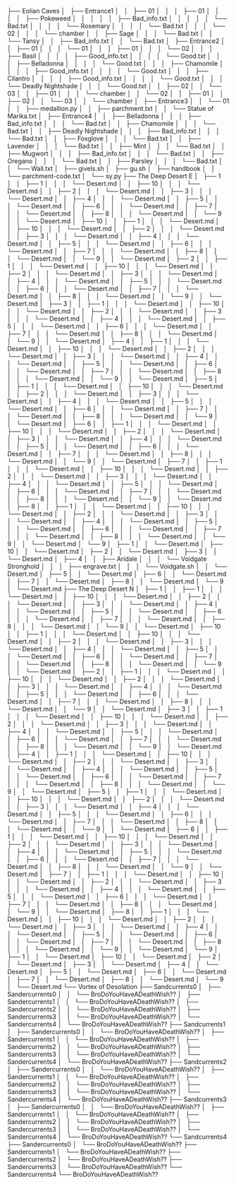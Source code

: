 ├── Eolian Caves
│   ├── Entrance1
│   │   ├── 01
│   │   │   ├── 01
│   │   │   │   ├── Pokeweed
│   │   │   │   │   ├── Bad_info.txt
│   │   │   │   │   └── Bad.txt
│   │   │   │   └── Rosemary
│   │   │   │       └── Bad.txt
│   │   │   └── 02
│   │   │       └── chamber
│   │   ├── Sage
│   │   │   └── Bad.txt
│   │   └── Tansy
│   │       ├── Bad_info.txt
│   │       └── Bad.txt
│   ├── Entrance2
│   │   ├── 01
│   │   │   └── 01
│   │   │       ├── 01
│   │   │       └── 02
│   │   │           ├── Basil
│   │   │           │   ├── Good_info.txt
│   │   │           │   └── Good.txt
│   │   │           ├── Belladonna
│   │   │           │   └── Good.txt
│   │   │           ├── Chamomile
│   │   │           │   ├── Good_info.txt
│   │   │           │   └── Good.txt
│   │   │           ├── Cilantro
│   │   │           │   ├── Good_info.txt
│   │   │           │   └── Good.txt
│   │   │           └── Deadly Nightshade
│   │   │               └── Good.txt
│   │   ├── 02
│   │   └── 03
│   │       ├── 01
│   │       │   └── chamber
│   │       └── 02
│   │           ├── 01
│   │           ├── 02
│   │           └── 03
│   │               └── chamber
│   ├── Entrance3
│   │   └── 01
│   │       ├── medallion.py
│   │       ├── parchment.txt
│   │       └── Statue of Marika.txt
│   ├── Entrance4
│   │   ├── Belladonna
│   │   │   ├── Bad_info.txt
│   │   │   └── Bad.txt
│   │   ├── Chamomile
│   │   │   └── Bad.txt
│   │   ├── Deadly Nightshade
│   │   │   ├── Bad_info.txt
│   │   │   └── Bad.txt
│   │   ├── Foxglove
│   │   │   └── Bad.txt
│   │   ├── Lavender
│   │   │   └── Bad.txt
│   │   ├── Mint
│   │   │   └── Bad.txt
│   │   ├── Mugwort
│   │   │   ├── Bad_info.txt
│   │   │   └── Bad.txt
│   │   ├── Oregano
│   │   │   └── Bad.txt
│   │   ├── Parsley
│   │   │   └── Bad.txt
│   │   └── Wall.txt
│   ├── givels.sh
│   ├── gu.sh
│   ├── handbook
│   │   └── parchment-code.txt
│   └── sy.py
├── The Deep Desert E
│   ├── 1
│   │   ├── 1
│   │   │   └── Desert.md
│   │   ├── 10
│   │   │   └── Desert.md
│   │   ├── 2
│   │   │   └── Desert.md
│   │   ├── 3
│   │   │   └── Desert.md
│   │   ├── 4
│   │   │   └── Desert.md
│   │   ├── 5
│   │   │   └── Desert.md
│   │   ├── 6
│   │   │   └── Desert.md
│   │   ├── 7
│   │   │   └── Desert.md
│   │   ├── 8
│   │   │   └── Desert.md
│   │   └── 9
│   │       └── Desert.md
│   ├── 10
│   │   ├── 1
│   │   │   └── Desert.md
│   │   ├── 10
│   │   │   └── Desert.md
│   │   ├── 2
│   │   │   └── Desert.md
│   │   ├── 3
│   │   │   └── Desert.md
│   │   ├── 4
│   │   │   └── Desert.md
│   │   ├── 5
│   │   │   └── Desert.md
│   │   ├── 6
│   │   │   └── Desert.md
│   │   ├── 7
│   │   │   └── Desert.md
│   │   ├── 8
│   │   │   └── Desert.md
│   │   └── 9
│   │       └── Desert.md
│   ├── 2
│   │   ├── 1
│   │   │   └── Desert.md
│   │   ├── 10
│   │   │   └── Desert.md
│   │   ├── 2
│   │   │   └── Desert.md
│   │   ├── 3
│   │   │   └── Desert.md
│   │   ├── 4
│   │   │   └── Desert.md
│   │   ├── 5
│   │   │   └── Desert.md
│   │   ├── 6
│   │   │   └── Desert.md
│   │   ├── 7
│   │   │   └── Desert.md
│   │   ├── 8
│   │   │   └── Desert.md
│   │   └── 9
│   │       └── Desert.md
│   ├── 3
│   │   ├── 1
│   │   │   └── Desert.md
│   │   ├── 10
│   │   │   └── Desert.md
│   │   ├── 2
│   │   │   └── Desert.md
│   │   ├── 3
│   │   │   └── Desert.md
│   │   ├── 4
│   │   │   └── Desert.md
│   │   ├── 5
│   │   │   └── Desert.md
│   │   ├── 6
│   │   │   └── Desert.md
│   │   ├── 7
│   │   │   └── Desert.md
│   │   ├── 8
│   │   │   └── Desert.md
│   │   └── 9
│   │       └── Desert.md
│   ├── 4
│   │   ├── 1
│   │   │   └── Desert.md
│   │   ├── 10
│   │   │   └── Desert.md
│   │   ├── 2
│   │   │   └── Desert.md
│   │   ├── 3
│   │   │   └── Desert.md
│   │   ├── 4
│   │   │   └── Desert.md
│   │   ├── 5
│   │   │   └── Desert.md
│   │   ├── 6
│   │   │   └── Desert.md
│   │   ├── 7
│   │   │   └── Desert.md
│   │   ├── 8
│   │   │   └── Desert.md
│   │   └── 9
│   │       └── Desert.md
│   ├── 5
│   │   ├── 1
│   │   │   └── Desert.md
│   │   ├── 10
│   │   │   └── Desert.md
│   │   ├── 2
│   │   │   └── Desert.md
│   │   ├── 3
│   │   │   └── Desert.md
│   │   ├── 4
│   │   │   └── Desert.md
│   │   ├── 5
│   │   │   └── Desert.md
│   │   ├── 6
│   │   │   └── Desert.md
│   │   ├── 7
│   │   │   └── Desert.md
│   │   ├── 8
│   │   │   └── Desert.md
│   │   └── 9
│   │       └── Desert.md
│   ├── 6
│   │   ├── 1
│   │   │   └── Desert.md
│   │   ├── 10
│   │   │   └── Desert.md
│   │   ├── 2
│   │   │   └── Desert.md
│   │   ├── 3
│   │   │   └── Desert.md
│   │   ├── 4
│   │   │   └── Desert.md
│   │   ├── 5
│   │   │   └── Desert.md
│   │   ├── 6
│   │   │   └── Desert.md
│   │   ├── 7
│   │   │   └── Desert.md
│   │   ├── 8
│   │   │   └── Desert.md
│   │   └── 9
│   │       └── Desert.md
│   ├── 7
│   │   ├── 1
│   │   │   └── Desert.md
│   │   ├── 10
│   │   │   └── Desert.md
│   │   ├── 2
│   │   │   └── Desert.md
│   │   ├── 3
│   │   │   └── Desert.md
│   │   ├── 4
│   │   │   └── Desert.md
│   │   ├── 5
│   │   │   └── Desert.md
│   │   ├── 6
│   │   │   └── Desert.md
│   │   ├── 7
│   │   │   └── Desert.md
│   │   ├── 8
│   │   │   └── Desert.md
│   │   └── 9
│   │       └── Desert.md
│   ├── 8
│   │   ├── 1
│   │   │   └── Desert.md
│   │   ├── 10
│   │   │   └── Desert.md
│   │   ├── 2
│   │   │   └── Desert.md
│   │   ├── 3
│   │   │   └── Desert.md
│   │   ├── 4
│   │   │   └── Desert.md
│   │   ├── 5
│   │   │   └── Desert.md
│   │   ├── 6
│   │   │   └── Desert.md
│   │   ├── 7
│   │   │   └── Desert.md
│   │   ├── 8
│   │   │   └── Desert.md
│   │   └── 9
│   │       └── Desert.md
│   └── 9
│       ├── 1
│       │   └── Desert.md
│       ├── 10
│       │   └── Desert.md
│       ├── 2
│       │   └── Desert.md
│       ├── 3
│       │   └── Desert.md
│       ├── 4
│       │   ├── Aridale
│       │   │   └── Voidgate Stronghold
│       │   │       ├── engrave.txt
│       │   │       └── Voidgate.sh
│       │   └── Desert.md
│       ├── 5
│       │   └── Desert.md
│       ├── 6
│       │   └── Desert.md
│       ├── 7
│       │   └── Desert.md
│       ├── 8
│       │   └── Desert.md
│       └── 9
│           └── Desert.md
├── The Deep Desert N
│   ├── 1
│   │   ├── 1
│   │   │   └── Desert.md
│   │   ├── 10
│   │   │   └── Desert.md
│   │   ├── 2
│   │   │   └── Desert.md
│   │   ├── 3
│   │   │   └── Desert.md
│   │   ├── 4
│   │   │   └── Desert.md
│   │   ├── 5
│   │   │   └── Desert.md
│   │   ├── 6
│   │   │   └── Desert.md
│   │   ├── 7
│   │   │   └── Desert.md
│   │   ├── 8
│   │   │   └── Desert.md
│   │   └── 9
│   │       └── Desert.md
│   ├── 10
│   │   ├── 1
│   │   │   └── Desert.md
│   │   ├── 10
│   │   │   └── Desert.md
│   │   ├── 2
│   │   │   └── Desert.md
│   │   ├── 3
│   │   │   └── Desert.md
│   │   ├── 4
│   │   │   └── Desert.md
│   │   ├── 5
│   │   │   └── Desert.md
│   │   ├── 6
│   │   │   └── Desert.md
│   │   ├── 7
│   │   │   └── Desert.md
│   │   ├── 8
│   │   │   └── Desert.md
│   │   └── 9
│   │       └── Desert.md
│   ├── 2
│   │   ├── 1
│   │   │   └── Desert.md
│   │   ├── 10
│   │   │   └── Desert.md
│   │   ├── 2
│   │   │   └── Desert.md
│   │   ├── 3
│   │   │   └── Desert.md
│   │   ├── 4
│   │   │   └── Desert.md
│   │   ├── 5
│   │   │   └── Desert.md
│   │   ├── 6
│   │   │   └── Desert.md
│   │   ├── 7
│   │   │   └── Desert.md
│   │   ├── 8
│   │   │   └── Desert.md
│   │   └── 9
│   │       └── Desert.md
│   ├── 3
│   │   ├── 1
│   │   │   └── Desert.md
│   │   ├── 10
│   │   │   └── Desert.md
│   │   ├── 2
│   │   │   └── Desert.md
│   │   ├── 3
│   │   │   └── Desert.md
│   │   ├── 4
│   │   │   └── Desert.md
│   │   ├── 5
│   │   │   └── Desert.md
│   │   ├── 6
│   │   │   └── Desert.md
│   │   ├── 7
│   │   │   └── Desert.md
│   │   ├── 8
│   │   │   └── Desert.md
│   │   └── 9
│   │       └── Desert.md
│   ├── 4
│   │   ├── 1
│   │   │   └── Desert.md
│   │   ├── 10
│   │   │   └── Desert.md
│   │   ├── 2
│   │   │   └── Desert.md
│   │   ├── 3
│   │   │   └── Desert.md
│   │   ├── 4
│   │   │   └── Desert.md
│   │   ├── 5
│   │   │   └── Desert.md
│   │   ├── 6
│   │   │   └── Desert.md
│   │   ├── 7
│   │   │   └── Desert.md
│   │   ├── 8
│   │   │   └── Desert.md
│   │   └── 9
│   │       └── Desert.md
│   ├── 5
│   │   ├── 1
│   │   │   └── Desert.md
│   │   ├── 10
│   │   │   └── Desert.md
│   │   ├── 2
│   │   │   └── Desert.md
│   │   ├── 3
│   │   │   └── Desert.md
│   │   ├── 4
│   │   │   └── Desert.md
│   │   ├── 5
│   │   │   └── Desert.md
│   │   ├── 6
│   │   │   └── Desert.md
│   │   ├── 7
│   │   │   └── Desert.md
│   │   ├── 8
│   │   │   └── Desert.md
│   │   └── 9
│   │       └── Desert.md
│   ├── 6
│   │   ├── 1
│   │   │   └── Desert.md
│   │   ├── 10
│   │   │   └── Desert.md
│   │   ├── 2
│   │   │   └── Desert.md
│   │   ├── 3
│   │   │   └── Desert.md
│   │   ├── 4
│   │   │   └── Desert.md
│   │   ├── 5
│   │   │   └── Desert.md
│   │   ├── 6
│   │   │   └── Desert.md
│   │   ├── 7
│   │   │   └── Desert.md
│   │   ├── 8
│   │   │   └── Desert.md
│   │   └── 9
│   │       └── Desert.md
│   ├── 7
│   │   ├── 1
│   │   │   └── Desert.md
│   │   ├── 10
│   │   │   └── Desert.md
│   │   ├── 2
│   │   │   └── Desert.md
│   │   ├── 3
│   │   │   └── Desert.md
│   │   ├── 4
│   │   │   └── Desert.md
│   │   ├── 5
│   │   │   └── Desert.md
│   │   ├── 6
│   │   │   └── Desert.md
│   │   ├── 7
│   │   │   └── Desert.md
│   │   ├── 8
│   │   │   └── Desert.md
│   │   └── 9
│   │       └── Desert.md
│   ├── 8
│   │   ├── 1
│   │   │   └── Desert.md
│   │   ├── 10
│   │   │   └── Desert.md
│   │   ├── 2
│   │   │   └── Desert.md
│   │   ├── 3
│   │   │   └── Desert.md
│   │   ├── 4
│   │   │   └── Desert.md
│   │   ├── 5
│   │   │   └── Desert.md
│   │   ├── 6
│   │   │   └── Desert.md
│   │   ├── 7
│   │   │   └── Desert.md
│   │   ├── 8
│   │   │   └── Desert.md
│   │   └── 9
│   │       └── Desert.md
│   └── 9
│       ├── 1
│       │   └── Desert.md
│       ├── 10
│       │   └── Desert.md
│       ├── 2
│       │   └── Desert.md
│       ├── 3
│       │   └── Desert.md
│       ├── 4
│       │   └── Desert.md
│       ├── 5
│       │   └── Desert.md
│       ├── 6
│       │   └── Desert.md
│       ├── 7
│       │   └── Desert.md
│       ├── 8
│       │   └── Desert.md
│       └── 9
│           └── Desert.md
└── Vortex of Desolation
    ├── Sandcurrents0
    │   ├── Sandercurrents0
    │   │   └── BroDoYouHaveADeathWish??
    │   ├── Sandercurrents1
    │   │   └── BroDoYouHaveADeathWish??
    │   ├── Sandercurrents2
    │   │   └── BroDoYouHaveADeathWish??
    │   ├── Sandercurrents3
    │   │   └── BroDoYouHaveADeathWish??
    │   └── Sandercurrents4
    │       └── BroDoYouHaveADeathWish??
    ├── Sandcurrents1
    │   ├── Sandercurrents0
    │   │   └── BroDoYouHaveADeathWish??
    │   ├── Sandercurrents1
    │   │   └── BroDoYouHaveADeathWish??
    │   ├── Sandercurrents2
    │   │   └── BroDoYouHaveADeathWish??
    │   ├── Sandercurrents3
    │   │   └── BroDoYouHaveADeathWish??
    │   └── Sandercurrents4
    │       └── BroDoYouHaveADeathWish??
    ├── Sandcurrents2
    │   ├── Sandercurrents0
    │   │   └── BroDoYouHaveADeathWish??
    │   ├── Sandercurrents1
    │   │   └── BroDoYouHaveADeathWish??
    │   ├── Sandercurrents2
    │   │   └── BroDoYouHaveADeathWish??
    │   ├── Sandercurrents3
    │   │   └── BroDoYouHaveADeathWish??
    │   └── Sandercurrents4
    │       └── BroDoYouHaveADeathWish??
    ├── Sandcurrents3
    │   ├── Sandercurrents0
    │   │   └── BroDoYouHaveADeathWish??
    │   ├── Sandercurrents1
    │   │   └── BroDoYouHaveADeathWish??
    │   ├── Sandercurrents2
    │   │   └── BroDoYouHaveADeathWish??
    │   ├── Sandercurrents3
    │   │   └── BroDoYouHaveADeathWish??
    │   └── Sandercurrents4
    │       └── BroDoYouHaveADeathWish??
    └── Sandcurrents4
        ├── Sandercurrents0
        │   └── BroDoYouHaveADeathWish??
        ├── Sandercurrents1
        │   └── BroDoYouHaveADeathWish??
        ├── Sandercurrents2
        │   └── BroDoYouHaveADeathWish??
        ├── Sandercurrents3
        │   └── BroDoYouHaveADeathWish??
        └── Sandercurrents4
            └── BroDoYouHaveADeathWish??


